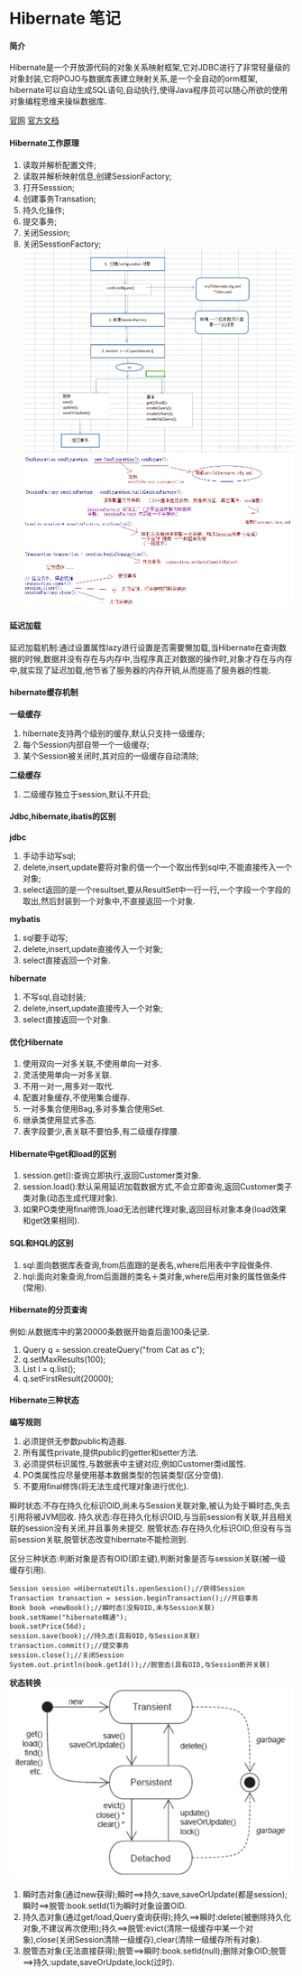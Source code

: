 
# Hibernate 笔记
#### 简介
Hibernate是一个开放源代码的对象关系映射框架,它对JDBC进行了非常轻量级的对象封装,它将POJO与数据库表建立映射关系,是一个全自动的orm框架,
hibernate可以自动生成SQL语句,自动执行,使得Java程序员可以随心所欲的使用对象编程思维来操纵数据库.

[官网](http://hibernate.org/orm)
[官方文档](https://docs.jboss.org/hibernate/stable/orm/userguide/html_single/Hibernate_User_Guide.html)

#### Hibernate工作原理
1. 读取并解析配置文件;
2. 读取并解析映射信息,创建SessionFactory;
3. 打开Sesssion;
4. 创建事务Transation;
5. 持久化操作;
6. 提交事务;
7. 关闭Session;
8. 关闭SesstionFactory;
![Image text](https://github.com/995942712/notes/blob/master/img/Hibernate工作原理1.png)
![Image text](https://github.com/995942712/notes/blob/master/img/Hibernate工作原理2.png)

#### 延迟加载
延迟加载机制:通过设置属性lazy进行设置是否需要懒加载,当Hibernate在查询数据的时候,数据并没有存在与内存中,当程序真正对数据的操作时,对象才存在与内存中,就实现了延迟加载,他节省了服务器的内存开销,从而提高了服务器的性能.

#### hibernate缓存机制
**一级缓存**
1. hibernate支持两个级别的缓存,默认只支持一级缓存;
2. 每个Session内部自带一个一级缓存;
3. 某个Session被关闭时,其对应的一级缓存自动清除;

**二级缓存**
1. 二级缓存独立于session,默认不开启;

#### Jdbc,hibernate,ibatis的区别
**jdbc**
1. 手动手动写sql;
2. delete,insert,update要将对象的值一个一个取出传到sql中,不能直接传入一个对象;
3. select返回的是一个resultset,要从ResultSet中一行一行,一个字段一个字段的取出,然后封装到一个对象中,不直接返回一个对象.

**mybatis**
1. sql要手动写;
2. delete,insert,update直接传入一个对象;
3. select直接返回一个对象.

**hibernate**
1. 不写sql,自动封装;
2. delete,insert,update直接传入一个对象;
3. select直接返回一个对象.

#### 优化Hibernate
1. 使用双向一对多关联,不使用单向一对多.
2. 灵活使用单向一对多关联.
3. 不用一对一,用多对一取代.
4. 配置对象缓存,不使用集合缓存.
5. 一对多集合使用Bag,多对多集合使用Set.
6. 继承类使用显式多态.
7. 表字段要少,表关联不要怕多,有二级缓存撑腰.

#### Hibernate中get和load的区别
1. session.get():查询立即执行,返回Customer类对象.
2. session.load():默认采用延迟加载数据方式,不会立即查询,返回Customer类子类对象(动态生成代理对象).
3. 如果PO类使用final修饰,load无法创建代理对象,返回目标对象本身(load效果和get效果相同).

#### SQL和HQL的区别
1. sql:面向数据库表查询,from后面跟的是表名,where后用表中字段做条件.
2. hql:面向对象查询,from后面跟的类名＋类对象,where后用对象的属性做条件(常用).

#### Hibernate的分页查询
例如:从数据库中的第20000条数据开始查后面100条记录.
1. Query q = session.createQuery("from Cat as c");
2. q.setMaxResults(100);
3. List l = q.list();
4. q.setFirstResult(20000);

#### Hibernate三种状态
**编写规则** 
1. 必须提供无参数public构造器.
2. 所有属性private,提供public的getter和setter方法.
3. 必须提供标识属性,与数据表中主键对应,例如Customer类id属性.
4. PO类属性应尽量使用基本数据类型的包装类型(区分空值).
5. 不要用final修饰(将无法生成代理对象进行优化).

瞬时状态:不存在持久化标识OID,尚未与Session关联对象,被认为处于瞬时态,失去引用将被JVM回收.
持久状态:存在持久化标识OID,与当前session有关联,并且相关联的session没有关闭,并且事务未提交.
脱管状态:存在持久化标识OID,但没有与当前session关联,脱管状态改变hibernate不能检测到.

区分三种状态:判断对象是否有OID(即主键),判断对象是否与session关联(被一级缓存引用).
```
Session session =HibernateUtils.openSession();//获得Session
Transaction transaction = session.beginTransaction();//开启事务
Book book =newBook();//瞬时态(没有OID,未与Session关联)
book.setName("hibernate精通");
book.setPrice(56d);
session.save(book);//持久态(具有OID,与Session关联)
transaction.commit();//提交事务
session.close();//关闭Session
System.out.println(book.getId());//脱管态(具有OID,与Session断开关联)
```
**状态转换**
![Image text](https://github.com/995942712/notes/blob/master/img/Hibernate状态转换.jpg)
1. 瞬时态对象(通过new获得);瞬时==>持久:save,saveOrUpdate(都是session);瞬时==>脱管:book.setId(1)为瞬时对象设置OID.
2. 持久态对象(通过get/load,Query查询获得);持久==>瞬时:delete(被删除持久化对象,不建议再次使用);持久==>脱管:evict(清除一级缓存中某一个对象),close(关闭Session清除一级缓存),clear(清除一级缓存所有对象).
3. 脱管态对象(无法直接获得);脱管==>瞬时:book.setId(null);删除对象OID;脱管==>持久:update,saveOrUpdate,lock(过时).






